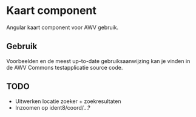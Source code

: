 # Kaart component

Angular kaart component voor AWV gebruik.

## Gebruik

Voorbeelden en de meest up-to-date gebruiksaanwijzing kan je vinden in de AWV Commons testapplicatie source code.

## TODO

* Uitwerken locatie zoeker + zoekresultaten
* Inzoomen op ident8/coord/...?
